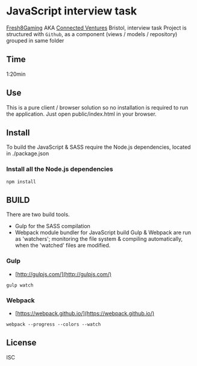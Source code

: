 # JavaScript interview task

[Fresh8Gaming] AKA [Connected Ventures] Bristol, interview task
Project is structured with `Github`, as a component (views / models / repository) grouped in same folder

## Time
1:20min



## Use
This is a pure client / browser solution so no installation is required to run the application.
Just open public/index.html in your browser.


## Install
To build the JavaScript & SASS require the Node.js dependencies, located in
./package.json

### Install all the Node.js dependencies
```
npm install 
```


## BUILD
There are two build tools.
- Gulp for the SASS compilation
- Webpack  module bundler for JavaScript build 
Gulp & Webpack are run as 'watchers'; monitoring the file system & compiling automatically,
when the 'watched' files are modified.




### Gulp
- [http://gulpjs.com/](http://gulpjs.com/)
```
gulp watch
```



### Webpack
- [https://webpack.github.io/](https://webpack.github.io/)
```
webpack --progress --colors --watch
```

## License
ISC



[Fresh8Gaming]: <http://fresh8gaming.com/>
[Connected Ventures]: <http://connected-ventures.com/>
